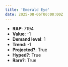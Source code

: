 ```yaml
---
title: 'Emerald Eye'
date: 2025-08-06T00:00:00Z
---
```

- **RAP**: 7194
- **Value**: -1
- **Demand level**: 1
- **Trend**: -1
- **Projected?**: True
- **Hyped?**: True
- **Rare?**: True
